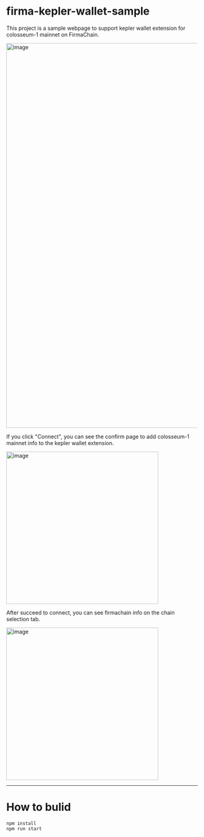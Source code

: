 # firma-kepler-wallet-sample

This project is a sample webpage to support kepler wallet extension for colosseum-1 mainnet on FirmaChain.

<img width="1010" alt="image" src="https://user-images.githubusercontent.com/5277080/163518974-5ce6c68c-e139-459a-a0a3-e329064ee374.png">





If you click "Connect", you can see the confirm page to add colosseum-1 mainnet info to the kepler wallet extension.

<img width="400" alt="image" src="https://user-images.githubusercontent.com/5277080/163519063-361c2298-5649-469f-b9da-75a60e350789.png">


After succeed to connect, you can see firmachain info on the chain selection tab.

<img width="400" alt="image" src="https://user-images.githubusercontent.com/5277080/163519146-020818c3-8a4d-4487-9ec4-03922bcbdf2a.png">

---

# How to bulid

```
npm install
npm run start
```

